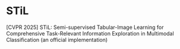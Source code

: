 # STiL
[CVPR 2025] STiL: Semi-supervised Tabular-Image Learning for Comprehensive Task-Relevant Information Exploration in Multimodal Classification (an official implementation)
